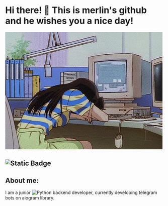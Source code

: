 # Hi there! 👋 This is merlin's github and he wishes you a nice day!
[![Header](https://github.com/merllinsbeard/merllinsbeard/blob/main/gif/gif.gif)](http://t.me/merlinsb3ard)
## ![Static Badge](https://img.shields.io/badge/this%20gif%20is%20clickable_⬆️%20-a?style=for-the-badge&color=%23060b14)


## About me:
I am a junior ![Python](https://img.shields.io/badge/-Python-black?style=social&logo=) backend developer, currently developing telegram bots on aiogram library. 
<!-- ![Python](https://img.shields.io/badge/-Python-black?style=flat-square&logo=python)
![Django](https://img.shields.io/badge/-Django-darkgreen?style=flat-square&logo=django)
![Flask](https://img.shields.io/badge/-Flask-black?style=flat-square&logo=flask)
![Telegram](https://img.shields.io/badge/-Telegram-blue?style=flat-square&logo=telegram) -->